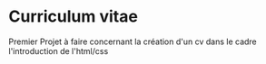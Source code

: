 # Curriculum vitae

Premier Projet à faire concernant la création d'un cv dans le cadre l'introduction de l'html/css



